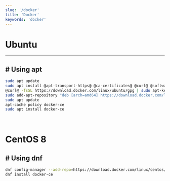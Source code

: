 ```yaml
---
slug: '/docker'
title: 'Docker'
keywords: 'docker'
---
```


# Ubuntu

---

## # Using apt

```bash
sudo apt update
sudo apt install @apt-transport-https@ @ca-certificates@ @curl@ @software-properties-common@
@curl@ -fsSL https://download.docker.com/linux/ubuntu/gpg | sudo apt-key add -
sudo add-apt-repository "deb [arch=amd64] https://download.docker.com/linux/ubuntu focal stable"
sudo apt update
apt-cache policy docker-ce
sudo apt install docker-ce
```

<br />

# CentOS 8

## # Using dnf

```bash
dnf config-manager --add-repo=https://download.docker.com/linux/centos/docker-ce.repo
dnf install docker-ce
```
